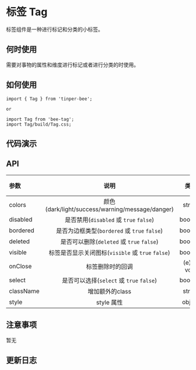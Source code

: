 # 标签 Tag

标签组件是一种进行标记和分类的小标签。

## 何时使用

需要对事物的属性和维度进行标记或者进行分类的时使用。

## 如何使用

```
import { Tag } from 'tinper-bee';

or

import Tag from 'bee-tag';
import Tag/build/Tag.css;

```

## 代码演示


## API

|参数|说明|类型|默认值|
|:---|:----:|:---:|------:|
|colors|颜色(dark/light/success/warning/message/danger)|string|''|
|disabled|是否禁用(`disabled` 或 `true` `false`)|boolean|false|
|bordered|是否为边框类型(`bordered` 或 `true` `false`)|boolean|false|
|deleted|是否可以删除(`deleted` 或 `true` `false`)|boolean|false|
|visible|标签是否显示关闭图标(`visible` 或 `true` `false`)|boolean|false|
|onClose|标签删除时的回调|(e) => void|-|
|select|是否可以选择(`select` 或 `true` `false`)|boolean|false|
|className|增加额外的class|string|''|
|style|style 属性|object|''|

## 注意事项

暂无

## 更新日志
